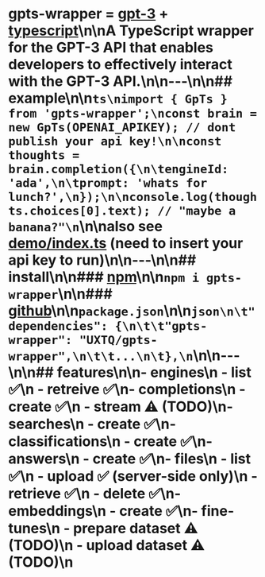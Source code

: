 # gpts-wrapper = [gpt-3](https://openai.com/blog/openai-api/) + [typescript](https://www.typescriptlang.org/)\n\nA TypeScript wrapper for the GPT-3 API that enables developers to effectively interact with the GPT-3 API.\n\n---\n\n## example\n\n```ts\nimport { GpTs } from 'gpts-wrapper';\nconst brain = new GpTs(OPENAI_APIKEY); // dont publish your api key!\n\nconst thoughts = brain.completion({\n\tengineId: 'ada',\n\tprompt: 'whats for lunch?',\n});\n\nconsole.log(thoughts.choices[0].text); // "maybe a banana?"\n```\n\nalso see [demo/index.ts](https://github.com/UXTQ/gpts-wrapper/blob/main/demo/index.ts) (need to insert your api key to run)\n\n---\n\n## install\n\n### [npm](https://www.npmjs.com/package/gpts)\n\n`npm i gpts-wrapper`\n\n### [github](https://github.com/UXTQ/gpts-wrapper)\n\n`package.json`\n\n```json\n\t"dependencies": {\n\t\t"gpts-wrapper": "UXTQ/gpts-wrapper",\n\t\t...\n\t},\n```\n\n---\n\n## features\n\n-   engines\n    -   list ✅\n    -   retreive ✅\n-   completions\n    -   create ✅\n    -   stream ⚠️ (TODO)\n-   searches\n    -   create ✅\n-   classifications\n    -   create ✅\n-   answers\n    -   create ✅\n-   files\n    -   list ✅\n    -   upload ✅ (server-side only)\n    -   retrieve ✅\n    -   delete ✅\n-   embeddings\n    -   create ✅\n-   fine-tunes\n    -   prepare dataset ⚠️ (TODO)\n    -   upload dataset ⚠️ (TODO)\n  